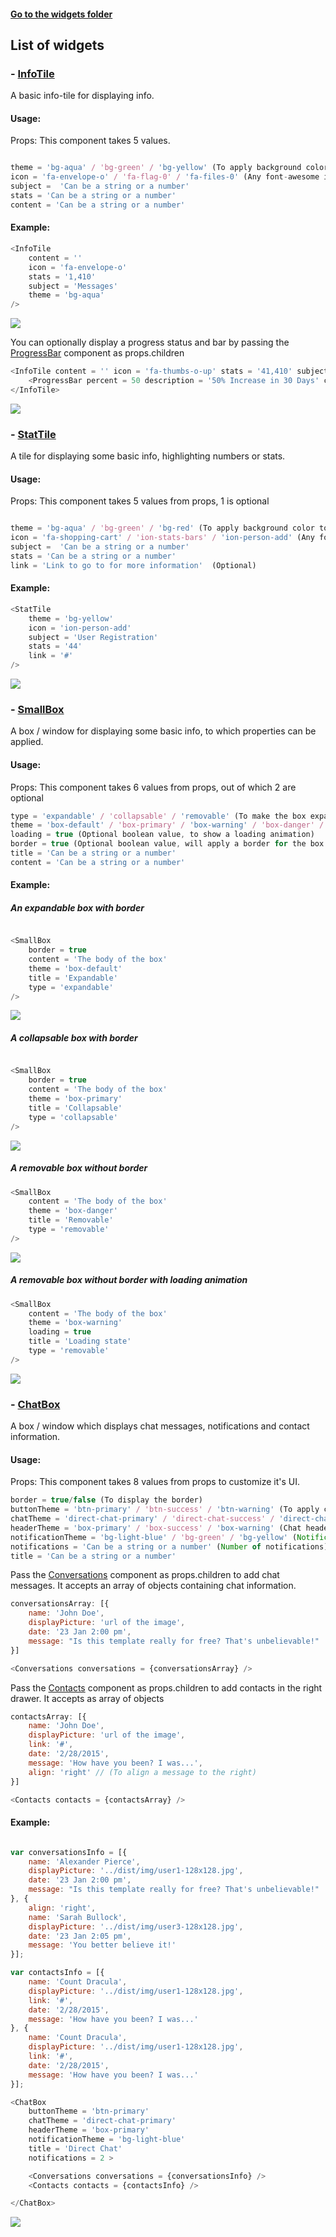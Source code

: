 #### [Go to the widgets folder](./js/components/page-widgets)

## List of widgets


### - [InfoTile](./js/components/page-widgets/info-tile/info-tile.js)

A basic info-tile for displaying info. 

#### Usage:

Props: This component takes 5 values.

```javascript

theme = 'bg-aqua' / 'bg-green' / 'bg-yellow' (To apply background color to the icon),
icon = 'fa-envelope-o' / 'fa-flag-0' / 'fa-files-0' (Any font-awesome icon)
subject =  'Can be a string or a number'
stats = 'Can be a string or a number'
content = 'Can be a string or a number'
```
#### Example: 

```javascript
<InfoTile  
    content = '' 
    icon = 'fa-envelope-o' 
    stats = '1,410' 
    subject = 'Messages' 
    theme = 'bg-aqua' 
/>
```
![](../../screenshots/info-tile.png)

You can optionally display a progress status and bar by passing the [ProgressBar](./js/components/page-widgets/info-tile/progress-bar.js) component as props.children

```javascript
<InfoTile content = '' icon = 'fa-thumbs-o-up' stats = '41,410' subject = 'Likes' theme = 'bg-green' >
	<ProgressBar percent = 50 description = '50% Increase in 30 Days' color = 'white' />
</InfoTile>	
```
![](../../screenshots/progress-info-tile.png)


### - [StatTile](./js/components/page-widgets/stat-tile.js)

A tile for displaying some basic info, highlighting numbers or stats. 

#### Usage:

Props: This component takes 5 values from props, 1 is optional

```javascript

theme = 'bg-aqua' / 'bg-green' / 'bg-red' (To apply background color to the icon),
icon = 'fa-shopping-cart' / 'ion-stats-bars' / 'ion-person-add' (Any font-awesome icon)
subject =  'Can be a string or a number'
stats = 'Can be a string or a number'
link = 'Link to go to for more information'  (Optional)
```
#### Example: 

```javascript
<StatTile 
	theme = 'bg-yellow' 
	icon = 'ion-person-add' 
	subject = 'User Registration' 
	stats = '44'
	link = '#' 
/>
```

![](../../screenshots/stat-tile.png)


### - [SmallBox](./js/components/page-widgets/small-box.js)

A box / window for displaying some basic info, to which properties can be applied. 

#### Usage:

Props: This component takes 6 values from props, out of which 2 are optional

```javascript
type = 'expandable' / 'collapsable' / 'removable' (To make the box expandable, collapsable or removable)
theme = 'box-default' / 'box-primary' / 'box-warning' / 'box-danger' / 'box-success'
loading = true (Optional boolean value, to show a loading animation)
border = true (Optional boolean value, will apply a border for the box and color for the title bar)
title = 'Can be a string or a number'
content = 'Can be a string or a number'
```

#### Example: 

##### An expandable box with border

```javascript

<SmallBox 
	border = true
	content = 'The body of the box'
	theme = 'box-default'
	title = 'Expandable'
	type = 'expandable'
/>
```

![](../../screenshots/small-box-expandable.png)

##### A collapsable box with border

```javascript

<SmallBox 
	border = true
	content = 'The body of the box'
	theme = 'box-primary'
	title = 'Collapsable'
	type = 'collapsable'
/>
```

![](../../screenshots/small-box-collapsable.png)

##### A removable box without border

```javascript
<SmallBox 
	content = 'The body of the box'
	theme = 'box-danger'
	title = 'Removable'
	type = 'removable'
/>
```

![](../../screenshots/small-box-removable.png)

##### A removable box without border with loading animation

```javascript
<SmallBox 
	content = 'The body of the box'
	theme = 'box-warning'
	loading = true
	title = 'Loading state'
	type = 'removable'
/>
```

![](../../screenshots/small-box-loading.png)


### - [ChatBox](./js/components/page-widgets/chat-box/chat-box.js)

A box / window which displays chat messages, notifications and contact information. 

#### Usage:

Props: This component takes 8 values from props to customize it's UI.

```javascript
border = true/false (To display the border)
buttonTheme = 'btn-primary' / 'btn-success' / 'btn-warning' (To apply color for the submit button)
chatTheme = 'direct-chat-primary' / 'direct-chat-success' / 'direct-chat-warning' / 'direct-chat-danger' / {Chat messages color}
headerTheme = 'box-primary' / 'box-success' / 'box-warning' (Chat header / border colors)
notificationTheme = 'bg-light-blue' / 'bg-green' / 'bg-yellow' (Notification color)
notifications = 'Can be a string or a number' (Number of notifications)
title = 'Can be a string or a number'
```

Pass the [Conversations](./js/components/page-widgets/chat-box/conversation.js) component as props.children to add chat messages. It accepts an array of objects containing chat information.

```javascript
conversationsArray: [{
    name: 'John Doe',
    displayPicture: 'url of the image', 
    date: '23 Jan 2:00 pm',
    message: "Is this template really for free? That's unbelievable!"
}]

<Conversations conversations = {conversationsArray} />
```

Pass the [Contacts](./js/components/page-widgets/chat-box/contacts.js) component as props.children to add contacts in the right drawer. It accepts as array of objects 

```javascript
contactsArray: [{
    name: 'John Doe',
    displayPicture: 'url of the image',
    link: '#',
    date: '2/28/2015',
    message: 'How have you been? I was...',
    align: 'right' // (To align a message to the right)
}]

<Contacts contacts = {contactsArray} />
```

#### Example: 

```javascript

var conversationsInfo = [{
    name: 'Alexander Pierce',
    displayPicture: '../dist/img/user1-128x128.jpg',
    date: '23 Jan 2:00 pm',
    message: "Is this template really for free? That's unbelievable!"
}, {
    align: 'right',
    name: 'Sarah Bullock',
    displayPicture: '../dist/img/user3-128x128.jpg',
    date: '23 Jan 2:05 pm',    
    message: 'You better believe it!'
}];

var contactsInfo = [{
    name: 'Count Dracula',
    displayPicture: '../dist/img/user1-128x128.jpg',
    link: '#',
    date: '2/28/2015',
    message: 'How have you been? I was...'
}, {
    name: 'Count Dracula',
    displayPicture: '../dist/img/user1-128x128.jpg',
    link: '#',
    date: '2/28/2015',
    message: 'How have you been? I was...'
}];

<ChatBox  
    buttonTheme = 'btn-primary'
    chatTheme = 'direct-chat-primary'
    headerTheme = 'box-primary'
    notificationTheme = 'bg-light-blue'
    title = 'Direct Chat'
    notifications = 2 >

    <Conversations conversations = {conversationsInfo} />
    <Contacts contacts = {contactsInfo} />

</ChatBox>
```
![](../../screenshots/chat-box.png)